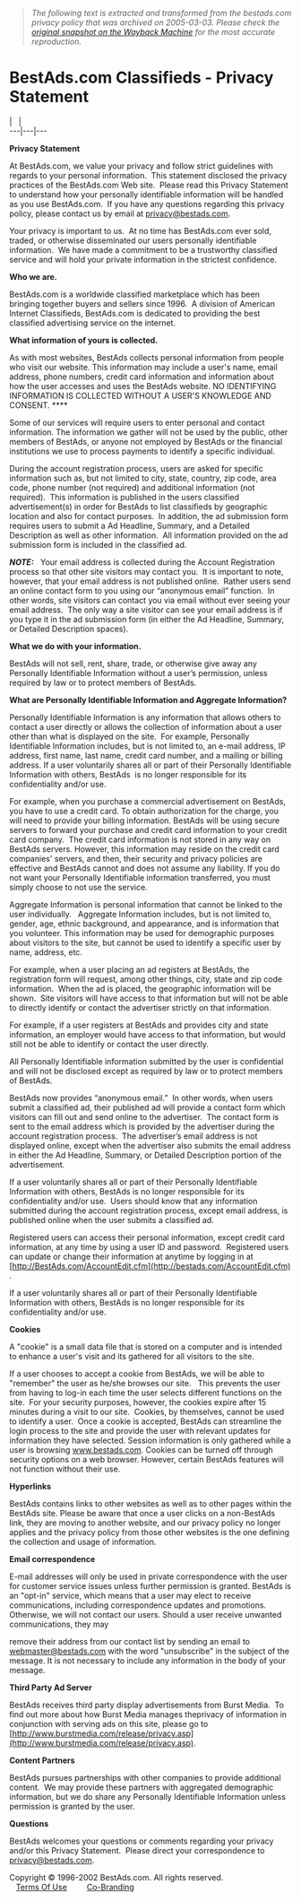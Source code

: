 > *The following text is extracted and transformed from the bestads.com privacy policy that was archived on 2005-03-03. Please check the [original snapshot on the Wayback Machine](https://web.archive.org/web/20050303170303id_/http%3A//bestads.com/privacy.html) for the most accurate reproduction.*

# BestAds.com Classifieds - Privacy Statement

[](http://bestads.com/) |   |   
---|---|---  
  
**Privacy Statement**

At BestAds.com, we value your privacy and follow strict guidelines with regards to your personal information.  This statement disclosed the privacy practices of the BestAds.com Web site.  Please read this Privacy Statement to understand how your personally identifiable information will be handled as you use BestAds.com.  If you have any questions regarding this privacy policy, please contact us by email at [privacy@bestads.com](mailto:privacy@bestads.com).

Your privacy is important to us.  At no time has BestAds.com ever sold, traded, or otherwise disseminated our users personally identifiable information.  We have made a commitment to be a trustworthy classified service and will hold your private information in the strictest confidence.

**Who we are.**

BestAds.com is a worldwide classified marketplace which has been bringing together buyers and sellers since 1996.  A division of American Internet Classifieds, BestAds.com is dedicated to providing the best classified advertising service on the internet.

**What information of yours is collected.**

As with most websites, BestAds collects personal information from people who visit our website. This information may include a user's name, email address, phone numbers, credit card information and information about how the user accesses and uses the BestAds website. NO IDENTIFYING INFORMATION IS COLLECTED WITHOUT A USER'S KNOWLEDGE AND CONSENT. ****

Some of our services will require users to enter personal and contact information. The information we gather will not be used by the public, other members of BestAds, or anyone not employed by BestAds or the financial institutions we use to process payments to identify a specific individual. 

During the account registration process, users are asked for specific information such as, but not limited to city, state, country, zip code, area code, phone number (not required) and additional information (not required).  This information is published in the users classified advertisement(s) in order for BestAds to list classifieds by geographic location and also for contact purposes.  In addition, the ad submission form requires users to submit a Ad Headline, Summary, and a Detailed Description as well as other information.  All information provided on the ad submission form is included in the classified ad.

_**NOTE:**_   Your email address is collected during the Account Registration process so that other site visitors may contact you.  It is important to note, however, that your email address is not published online.  Rather users send an online contact form to you using our “anonymous email” function.  In other words, site visitors can contact you via email without ever seeing your email address.  The only way a site visitor can see your email address is if you type it in the ad submission form (in either the Ad Headline, Summary, or Detailed Description spaces).

**What we do with your information.**

BestAds will not sell, rent, share, trade, or otherwise give away any Personally Identifiable Information without a user’s permission, unless required by law or to protect members of BestAds.

**What are Personally Identifiable Information and Aggregate Information?**

Personally Identifiable Information is any information that allows others to contact a user directly or allows the collection of information about a user other than what is displayed on the site.  For example, Personally Identifiable Information includes, but is not limited to, an e-mail address, IP address, first name, last name, credit card number, and a mailing or billing address. If a user voluntarily shares all or part of their Personally Identifiable Information with others, BestAds  is no longer responsible for its confidentiality and/or use. 

For example, when you purchase a commercial advertisement on BestAds, you have to use a credit card. To obtain authorization for the charge, you will need to provide your billing information. BestAds will be using secure servers to forward your purchase and credit card information to your credit card company.  The credit card information is not stored in any way on BestAds servers. However, this information may reside on the credit card companies' servers, and then, their security and privacy policies are effective and BestAds cannot and does not assume any liability. If you do not want your Personally Identifiable information transferred, you must simply choose to not use the service.

Aggregate Information is personal information that cannot be linked to the user individually.   Aggregate Information includes, but is not limited to, gender, age, ethnic background, and appearance, and is information that you volunteer. This information may be used for demographic purposes about visitors to the site, but cannot be used to identify a specific user by name, address, etc.

For example, when a user placing an ad registers at BestAds, the registration form will request, among other things, city, state and zip code information.  When the ad is placed, the geographic information will be shown.  Site visitors will have access to that information but will not be able to directly identify or contact the advertiser strictly on that information.   

For example, if a user registers at BestAds and provides city and state information, an employer would have access to that information, but would still not be able to identify or contact the user directly.

All Personally Identifiable information submitted by the user is confidential and will not be disclosed except as required by law or to protect members of BestAds. 

BestAds now provides “anonymous email.”  In other words, when users submit a classified ad, their published ad will provide a contact form which visitors can fill out and send online to the advertiser.  The contact form is sent to the email address which is provided by the advertiser during the account registration process.  The advertiser’s email address is not displayed online, except when the advertiser also submits the email address in either the Ad Headline, Summary, or Detailed Description portion of the advertisement.

If a user voluntarily shares all or part of their Personally Identifiable Information with others, BestAds is no longer responsible for its confidentiality and/or use.  Users should know that any information submitted during the account registration process, except email address, is published online when the user submits a classified ad. 

Registered users can access their personal information, except credit card information, at any time by using a user ID and password.  Registered users can update or change their information at anytime by logging in at [http://BestAds.com/AccountEdit.cfm](http://bestads.com/AccountEdit.cfm) . 

If a user voluntarily shares all or part of their Personally Identifiable Information with others, BestAds is no longer responsible for its confidentiality and/or use. 

**Cookies**

A "cookie" is a small data file that is stored on a computer and is intended to enhance a user's visit and its gathered for all visitors to the site. 

If a user chooses to accept a cookie from BestAds, we will be able to "remember" the user as he/she browses our site.   This prevents the user from having to log-in each time the user selects different functions on the site.  For your security purposes, however, the cookies expire after 15 minutes during a visit to our site.  Cookies, by themselves, cannot be used to identify a user.  Once a cookie is accepted, BestAds can streamline the login process to the site and provide the user with relevant updates for information they have selected. Session information is only gathered while a user is browsing www.bestads.com. Cookies can be turned off through security options on a web browser. However, certain BestAds features will not function without their use.

**Hyperlinks**

BestAds contains links to other websites as well as to other pages within the BestAds site. Please be aware that once a user clicks on a non-BestAds link, they are moving to another website, and our privacy policy no longer applies and the privacy policy from those other websites is the one defining the collection and usage of information.

**Email correspondence**

E-mail addresses will only be used in private correspondence with the user for customer service issues unless further permission is granted. BestAds is an "opt-in" service, which means that a user may elect to receive communications, including correspondence updates and promotions. Otherwise, we will not contact our users. Should a user receive unwanted communications, they may

remove their address from our contact list by sending an email to webmaster@bestads.com with the word "unsubscribe" in the subject of the message. It is not necessary to include any information in the body of your message.

**Third Party Ad Server**

BestAds receives third party display advertisements from Burst Media.  To find out more about how Burst Media manages theprivacy of information in conjunction with serving ads on this site, please go to [http://www.burstmedia.com/release/privacy.asp](http://www.burstmedia.com/release/privacy.asp).

**Content Partners**

BestAds pursues partnerships with other companies to provide additional content.  We may provide these partners with aggregated demographic information, but we do share any Personally Identifiable Information unless permission is granted by the user.

**Questions**

BestAds welcomes your questions or comments regarding your privacy and/or this Privacy Statement.  Please direct your correspondence to [privacy@bestads.com](mailto:privacy@bestads.com). 

  
Copyright © 1996-2002 BestAds.com. All rights reserved.    
   [Terms Of Use](http://bestads.com/terms.cfm)         [Co-Branding](http://bestads.com/CoBranding/Login.cfm)
